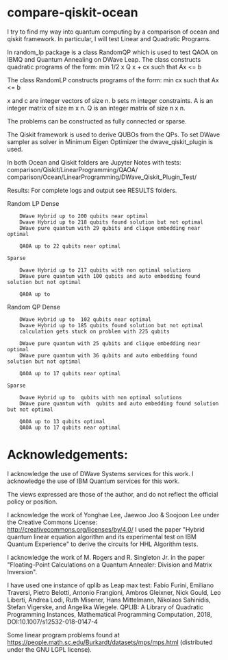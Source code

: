 # compare-qiskit-ocean
I try to find my way into quantum computing by a comparison of ocean and qiskit framework. In particular, I will test Linear and Quadratic Programs.

In random_lp package is a class RandomQP which is used to test QAOA on IBMQ and Quantum Annealing on DWave Leap.
The class constructs quadratic programs of the form:
min 1/2 x Q x + cx 
such that Ax <= b

The class RandomLP constructs programs of the form:
min cx 
such that Ax <= b

x and c are integer vectors of size n.
b sets m integer constraints.
A is an integer matrix of size m x n.
Q is an integer matrix of size n x n.

The problems can be constructed as fully connected or sparse.

The Qiskit framework is used to derive QUBOs from the QPs.
To set DWave sampler as solver in Minimum Eigen Optimizer the dwave_qiskit_plugin is used.

In both Ocean and Qiskit folders are Jupyter Notes with tests:
comparison/Qiskit/LinearProgramming/QAOA/
comparison/Ocean/LinearProgramming/DWave_Qiskit_Plugin_Test/

Results:
For complete logs and output see RESULTS folders.

Random LP
    Dense

        DWave Hybrid up to 200 qubits near optimal
        Dwave Hybrid up to 218 qubits found solution but not optimal
        DWave pure quantum with 29 qubits and clique embedding near optimal

        QAOA up to 22 qubits near optimal
    
    Sparse

        Dwave Hybrid up to 217 qubits with non optimal solutions
        DWave pure quantum with 100 qubits and auto embedding found solution but not optimal

        QAOA up to 

Random QP
    Dense

        DWave Hybrid up to  102 qubits near optimal
        Dwave Hybrid up to 185 qubits found solution but not optimal
        calculation gets stuck on problem with 225 qubits

        DWave pure quantum with 25 qubits and clique embedding near optimal
        DWave pure quantum with 36 qubits and auto embedding found solution but not optimal

        QAOA up to 17 qubits near optimal
    
    Sparse

        Dwave Hybrid up to  qubits with non optimal solutions
        DWave pure quantum with  qubits and auto embedding found solution but not optimal

        QAOA up to 13 qubits optimal
        QAOA up to 17 qubits near optimal





    














# Acknowledgements:

I acknowledge the use of DWave Systems services for this work. 
I acknowledge the use of IBM Quantum services for this work. 

The views expressed are those of the author, and do not reflect the official policy or position.

I acknowledge the work of Yonghae Lee, Jaewoo Joo & Soojoon Lee under the Creative
Commons License: http://creativecommons.org/licenses/by/4.0/
I used the paper "Hybrid quantum linear equation algorithm and its experimental test on IBM Quantum Experience" 
to derive the circuits for HHL Algorithm tests.


I acknowledge the work of M. Rogers and R. Singleton Jr. in the paper "Floating-Point Calculations on a Quantum Annealer: Division and Matrix Inversion".

I have used one instance of qplib as Leap max test:
Fabio Furini, Emiliano Traversi, Pietro Belotti, Antonio Frangioni, Ambros Gleixner, Nick Gould, Leo Liberti, Andrea Lodi, Ruth Misener, Hans Mittelmann, Nikolaos Sahinidis, Stefan Vigerske, and Angelika Wiegele. QPLIB: A Library of Quadratic Programming Instances, Mathematical Programming Computation, 2018, DOI:10.1007/s12532-018-0147-4

Some linear program problems found at https://people.math.sc.edu/Burkardt/datasets/mps/mps.html (distributed under the GNU LGPL license).


